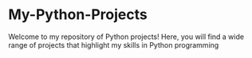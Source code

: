# My-Python-Projects
Welcome to my repository of Python projects! Here, you will find a wide range of projects that highlight my skills in Python programming
